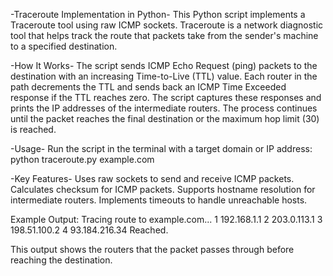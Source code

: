 -Traceroute Implementation in Python-
This Python script implements a Traceroute tool using raw ICMP sockets. Traceroute is a network diagnostic tool that helps track the route that packets take from the sender's machine to a specified destination.

-How It Works-
The script sends ICMP Echo Request (ping) packets to the destination with an increasing Time-to-Live (TTL) value.
Each router in the path decrements the TTL and sends back an ICMP Time Exceeded response if the TTL reaches zero.
The script captures these responses and prints the IP addresses of the intermediate routers.
The process continues until the packet reaches the final destination or the maximum hop limit (30) is reached.

-Usage-
Run the script in the terminal with a target domain or IP address:
python traceroute.py example.com

-Key Features-
Uses raw sockets to send and receive ICMP packets.
Calculates checksum for ICMP packets.
Supports hostname resolution for intermediate routers.
Implements timeouts to handle unreachable hosts.

Example Output:
Tracing route to example.com...
1    192.168.1.1
2    203.0.113.1
3    198.51.100.2
4    93.184.216.34
Reached.

This output shows the routers that the packet passes through before reaching the destination.
